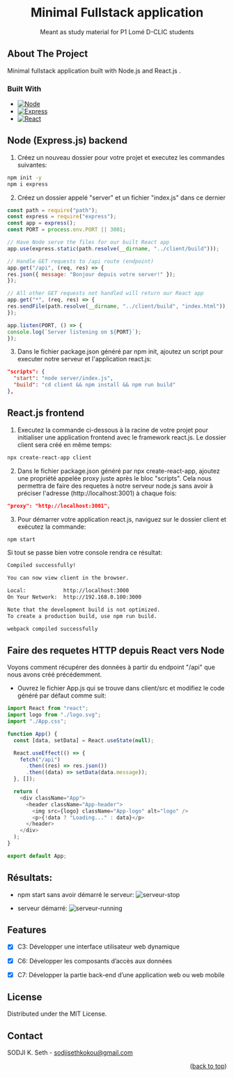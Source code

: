 <div id="top"></div>

<!-- PROJECT LOGO -->
<br />
<div align="center">

  <h1 align="center">Minimal Fullstack application</h3>

  <p align="center">
    Meant as study material for P1 Lomé D-CLIC students
  </p>
</div>

<!-- ABOUT THE PROJECT -->
## About The Project

Minimal fullstack application built with Node.js and React.js .

### Built With

* [![Node][Node.js]][Node-url]
* [![Express][Express.js]][Express-url]
* [![React][React.js]][React-url]


## Node (Express.js) backend
1. Créez un nouveau dossier pour votre projet et executez les commandes suivantes:

  ```sh
  npm init -y
  npm i express
  ```
2. Créez un dossier appelé "server" et un fichier "index.js" dans ce dernier

  ```js
  const path = require("path");
  const express = require("express");
  const app = express();
  const PORT = process.env.PORT || 3001;

  // Have Node serve the files for our built React app
  app.use(express.static(path.resolve(__dirname, "../client/build")));

  // Handle GET requests to /api route (endpoint)
  app.get("/api", (req, res) => {
  res.json({ message: "Bonjour depuis votre server!" });
  });

  // All other GET requests not handled will return our React app
  app.get("*", (req, res) => {
  res.sendFile(path.resolve(__dirname, "../client/build", "index.html"));
  });

  app.listen(PORT, () => {
  console.log(`Server listening on ${PORT}`);
  });
  ```

3. Dans le fichier package.json généré par npm init, ajoutez un script pour executer notre serveur et l'application react.js:

  ```json
  "scripts": {
    "start": "node server/index.js",
    "build": "cd client && npm install && npm run build"
  },
  ```

## React.js frontend
1. Executez la commande ci-dessous à la racine de votre projet pour initialiser une application frontend avec le framework react.js. Le dossier client sera créé en même temps:

  ```sh
  npx create-react-app client
  ```
2. Dans le fichier package.json généré par npx create-react-app, ajoutez une propriété appelée proxy juste après le bloc "scripts". Cela nous permettra de faire des requetes à notre serveur node.js sans avoir à préciser l'adresse (http://localhost:3001) à chaque fois:

```json
"proxy": "http://localhost:3001",
```
3. Pour démarrer votre application react.js, naviguez sur le dossier client et exécutez la commande:
  ```sh
  npm start
  ```
  Si tout se passe bien votre console rendra ce résultat:
  ```sh
  Compiled successfully!

  You can now view client in the browser.

  Local:            http://localhost:3000
  On Your Network:  http://192.168.0.100:3000

  Note that the development build is not optimized.
  To create a production build, use npm run build.

  webpack compiled successfully
  ```
## Faire des requetes HTTP depuis React vers Node

Voyons comment récupérer des données à partir du endpoint "/api" que nous avons créé précédemment.
* Ouvrez le fichier App.js qui se trouve dans client/src et modifiez le code généré par défaut comme suit:

```js
import React from "react";
import logo from "./logo.svg";
import "./App.css";

function App() {
  const [data, setData] = React.useState(null);

  React.useEffect(() => {
    fetch("/api")
      .then((res) => res.json())
      .then((data) => setData(data.message));
  }, []);

  return (
    <div className="App">
      <header className="App-header">
        <img src={logo} className="App-logo" alt="logo" />
        <p>{!data ? "Loading..." : data}</p>
      </header>
    </div>
  );
}

export default App;
```

## Résultats:
* npm start sans avoir démarré le serveur:
![serveur-stop](server-stop.png)

* serveur démarré:
![serveur-running](server-running.png)

<!-- FEATURES -->
## Features

- [x] C3: Développer une interface utilisateur web dynamique
- [x] C6: Développer les composants d’accès aux données
- [x] C7: Développer la partie back-end d’une application web ou web mobile


<!-- LICENSE -->
## License

Distributed under the MIT License.


<!-- CONTACT -->
## Contact

SODJI K. Seth - sodjisethkokou@gmail.com

<p align="right">(<a href="#top">back to top</a>)</p>


<!-- MARKDOWN LINKS & IMAGES -->
<!-- https://www.markdownguide.org/basic-syntax/#reference-style-links -->
[Express.js]: https://img.shields.io/badge/Express-20232A?style=for-the-badge&logo=express&logoColor=61DAFB
[Express-url]: https://expressjs.com
[Node.js]: https://img.shields.io/badge/Node.js-35495E?style=for-the-badge&logo=nodedotjs&logoColor=4FC08D
[Node-url]: https://nodejs.org/en/
[React.js]: https://img.shields.io/badge/React.js-000000?style=for-the-badge&logo=react&logoColor=white
[React-url]: https://reactjs.org/
